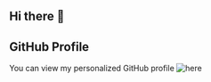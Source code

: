 ## Hi there 👋

<!--
**YUANTAO-1/YUANTAO-1** is a ✨ _special_ ✨ repository because its `README.md` (this file) appears on your GitHub profile.

Here are some ideas to get you started:

- 🔭 I’m currently studying on UM
- 🌱 I’m currently learning SoftwareMaintenanceEvolution
- 👯 I’m looking to collaborate on responsible person
- 🤔 I’m looking for help with ...
- 💬 Ask me about everything
- 😄 Pronouns: TAO
- ⚡ Fun fact: David Tao cooked a bad meal


[![Review Assignment Due Date](https://classroom.github.com/assets/deadline-readme-button-22041afd0340ce965d47ae6ef1cefeee28c7c493a6346c4f15d667ab976d596c.svg)](https://classroom.github.com/a/LQr4ft17)
# Introduction
Hi! I'm YUAN TAO, a student in the Framework-Based Software Design and Development course. 
I [expect to learn a lot about modern software maintenance practices and how to work with legacy systems].

![My Image](image.jpg)  <!-- Link to the uploaded image -->

## GitHub Profile

You can view my personalized GitHub profile ![here](https://github.com/YUANTAO-1)


